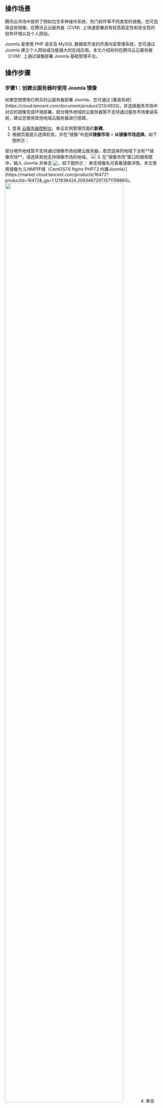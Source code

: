 ## 操作场景
腾讯云市场中提供了例如包含多种操作系统、热门软件等不同类型的镜像。您可选择这些镜像，在腾讯云云服务器（CVM）上快速部署具有较高稳定性和安全性的软件环境以及个人网站。

Joomla 是使用 PHP 语言及 MySQL 数据库开发的开源内容管理系统，您可通过 Joomla 建立个人网站或功能强大的在线应用。本文介绍如何在腾讯云云服务器（CVM）上通过镜像部署 Joomla 基础管理平台。

## 操作步骤
### 步骤1：创建云服务器时使用 Joomla 镜像

<dx-alert infotype="notice" title="">
如果您想使用已购买的云服务器部署 Joomla，您可通过 [重装系统](https://cloud.tencent.com/document/product/213/4933)，并选择服务市场中对应的镜像完成环境部署。部分境外地域的云服务器暂不支持通过服务市场重装系统，建议您使用其他地域云服务器进行搭建。
</dx-alert>

1. 登录 [云服务器控制台](https://console.cloud.tencent.com/cvm/index)，单击实例管理页面的**新建**。
2. 根据页面提示选择机型，并在“镜像”中选择**镜像市场** > **从镜像市场选择**。如下图所示：
<dx-alert infotype="notice" title="">
部分境外地域暂不支持通过镜像市场创建云服务器，若您选择的地域下没有**镜像市场**，请选择其他支持镜像市场的地域。
</dx-alert> 
<img src="https://main.qcloudimg.com/raw/079615fcf41610885b6462a478cab823.png"/>
3. 在“镜像市场”窗口的搜索框中，输入 Joomla 并单击 <img src="https://main.qcloudimg.com/raw/70c20e0ff30f88eef20d6b540d6ef804.png" style="margin:-3px 0px">。如下图所示：
<dx-alert infotype="explain" title="">
单击镜像名可查看镜像详情，本文使用镜像为 [LNMP环境（CentOS7.6 Nginx PHP7.2 内置Joomla）](https://market.cloud.tencent.com/products/16472?productId=16472&_ga=1.121836424.2093467297.1571788865)。
</dx-alert>
<img src="https://main.qcloudimg.com/raw/0491f528a88ebfbaa95bebe862bea6d5.png" style="width: 88%;"></img>
4. 单击**免费使用**。
5. 根据您的实际需求，选择存储介质、带宽、设置安全组等其他配置，并选择购买完成云服务器的创建。

### 步骤2：修改数据库密码
<dx-alert infotype="notice" title="">
镜像中已设置默认数据库密码，为提高数据库安全性，建议执行此步骤修改默认密码。
</dx-alert>

1. 在实例的管理页面，找到已创建的云服务器实例，并记录该云服务器实例的公网 IP。如下图所示：
![](https://main.qcloudimg.com/raw/a87c24c75bdbcc568a1ab0f1fd62c357.png)
2. 在本地浏览器中访问以下地址，进入 phpMyAdmin 管理平台。
```
http://云服务器实例的公网 IP/tools/phpMyAdmin
```
3. 输入数据库帐户名及密码，并单击**执行**。如下图所示：
帐户名为 `root`，默认密码为 `joomla@2019`。
![](https://main.qcloudimg.com/raw/7e04ec9d80e569513a8fbe13f2ce27a2.png)
4. 进入 phpMyAdmin 管理页面，单击**修改密码**。如下图所示：
<img src="https://main.qcloudimg.com/raw/8cd53ce1e7aaa1895339a3a0b8c2f1f4.png"/>
5. [](id:step5)在弹出的“修改密码”窗口中，选择自行设置或自动生成密码，并单击**执行**。如下图所示：
<dx-alert infotype="explain" title="">
本文使用自动生成密码，请记录您的数据库密码。
</dx-alert>
<img src="https://main.qcloudimg.com/raw/9a30d91a7ab835f009294f0049899c1e.png"/>

### 步骤3：安装配置 Joomla
1. 在本地浏览器中访问以下地址，即可进入 Joomla 安装页面。
```
http://云服务器实例的公网 IP
```
2. 根据页面上的提示信息进行网站配置，填写完成后单击**下一步**。如下图所示：
![](https://main.qcloudimg.com/raw/be1b9cf8f48e5ddb59ceb4a0545c0d94.png)
3. 在“数据库配置”页面根据以下提示，填写相关信息后单击**下一步**。如下图所示：
![](https://main.qcloudimg.com/raw/45a328a49867931295e0e379ad47a06b.png)
 - **数据库类型**：选择 MySQL(PDO)。
 - **数据库主机名**：输入127.0.0.1。
 - **数据库用户名**：输入 root。
 - **数据库密码**：输入在 [修改密码](#step5) 中已设置的 root 帐户密码，如果您未修，则请输入默认密码 `joomla@2019`。
 - **数据库名称**：自定义，本文以 Joomla 为例。
 其余设置保持默认值。
4. 在“配置概览”页面确认配置，并单击**安装**。如下图所示：
![](https://main.qcloudimg.com/raw/399c145fb0638f3ba7af086c7d371d15.png)
5. 安装成功后，单击**删除 “installation” 目录**。如下图所示：
![](https://main.qcloudimg.com/raw/88821300d63199371f9cb2bd540f6d10.png)
Joomla 基础管理平台已搭建完成，请使用本地浏览器访问以下地址，进行网站访问及管理：
 - 网站前台地址：`http://云服务器实例的公网 IP`
 - 网站后台管理地址：`http://云服务器实例的公网 IP/administrator`

## 相关操作
### Joomla 汉化
您可参考以下步骤对已安装的 Joomla 基础管理平台进行汉化。 
1. 将 Joomla 中文语言包下载至本地。
2. 访问网站后台管理地址，并使用管理员帐户登录。如下图所示：
![](https://main.qcloudimg.com/raw/5c90b6c74d43ece34763015ff3d5222d.png)
3. 选择左侧导航栏中的 **install Extensions** 进入扩展安装页面。
4. 单击 **Or browse for file**，在弹出页面中选择本地已下载的语言包。如下图所示：
![](https://main.qcloudimg.com/raw/67788422ef677ee8c039e749493a6a60.png)
上传成功后，界面如下图所示：
![](https://main.qcloudimg.com/raw/bf315f55924ce54599482cef1a59537c.png)
5. 选择界面上方 **Extensions** > **Languages(s)** > **installed**，进入语言安装界面。如下图所示：
![](https://main.qcloudimg.com/raw/07ed99772a9cba4eff064b9cbba055f4.png)
6. 单击<img src="https://main.qcloudimg.com/raw/7b76d0bf4a03cdc8faa0775a4bf76972.png" style="margin:-3px 0px">，将简体中文设置为默认使用语言。如下图所示：
![](https://main.qcloudimg.com/raw/26254e040f23646d8c7c5c9c91bfc9af.png)
7. 单击页面右上角<img src="https://main.qcloudimg.com/raw/48da0f5df951306d1616ba6b3bea9705.png" style="margin:-3px 0px">，并选择 **Logout** 退出后台管理。
8. 再次访问后台管理地址，选择使用语言为**简体中文**并重新登录。如下图所示：
![](https://main.qcloudimg.com/raw/cc43e51bc18fa8faa9daf8c37e73bced.png)
成功登录后即可开始配置 Joomla 管理平台。如下图所示：
![](https://main.qcloudimg.com/raw/a0530f220f258c37e87649ab26b319fa.png)

## 常见问题
如果您在使用云服务器的过程中遇到问题，可参考以下文档并结合实际情况分析并解决问题：
- 云服务器的登录问题，可参考 [密码及密钥](https://cloud.tencent.com/document/product/213/18120)、[登录及远程连接](https://cloud.tencent.com/document/product/213/17278)。
- 云服务器的网络问题，可参考 [IP 地址](https://cloud.tencent.com/document/product/213/17285)、[端口与安全组](https://cloud.tencent.com/document/product/213/2502)。
- 云服务器硬盘问题，可参考 [系统盘和数据盘](https://cloud.tencent.com/document/product/213/17351)。
